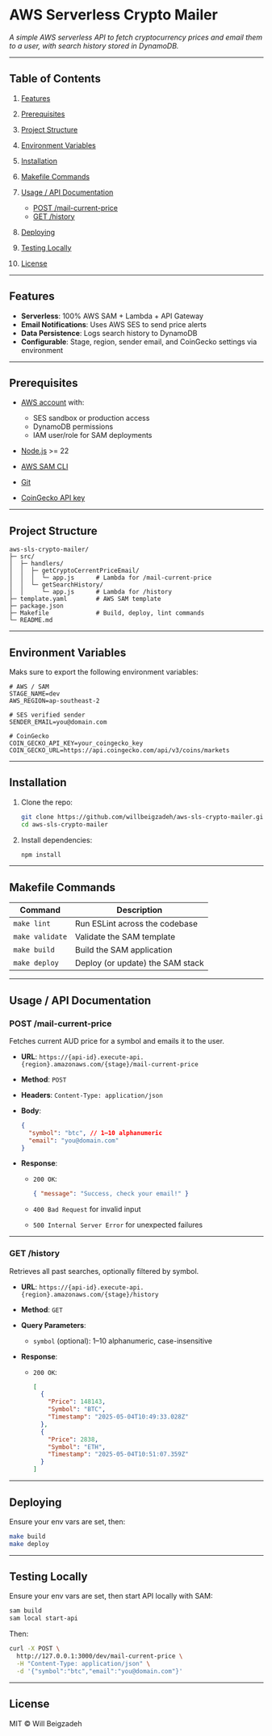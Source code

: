 # AWS Serverless Crypto Mailer

_A simple AWS serverless API to fetch cryptocurrency prices and email them to a user, with search history stored in DynamoDB._

---

## Table of Contents

1. [Features](#features)
2. [Prerequisites](#prerequisites)
3. [Project Structure](#project-structure)
4. [Environment Variables](#environment-variables)
5. [Installation](#installation)
6. [Makefile Commands](#makefile-commands)
7. [Usage / API Documentation](#usage--api-documentation)

   - [POST /mail-current-price](#post-mail-current-price)
   - [GET /history](#get-history)

8. [Deploying](#deploying)
9. [Testing Locally](#testing-locally)
10. [License](#license)

---

## Features

- **Serverless**: 100% AWS SAM + Lambda + API Gateway
- **Email Notifications**: Uses AWS SES to send price alerts
- **Data Persistence**: Logs search history to DynamoDB
- **Configurable**: Stage, region, sender email, and CoinGecko settings via environment

---

## Prerequisites

- [AWS account](https://aws.amazon.com/) with:

  - SES sandbox or production access
  - DynamoDB permissions
  - IAM user/role for SAM deployments

- [Node.js](https://nodejs.org/) >= 22
- [AWS SAM CLI](https://docs.aws.amazon.com/serverless-application-model/latest/developerguide/serverless-sam-cli-install.html)
- [Git](https://git-scm.com/)
- [CoinGecko API key](https://www.coingecko.com/en/api)

---

## Project Structure

```
aws-sls-crypto-mailer/
├─ src/
│  ├─ handlers/
│  │  ├─ getCryptoCerrentPriceEmail/
│  │  │  └─ app.js      # Lambda for /mail-current-price
│  │  └─ getSearchHistory/
│  │     └─ app.js      # Lambda for /history
├─ template.yaml        # AWS SAM template
├─ package.json
├─ Makefile             # Build, deploy, lint commands
└─ README.md
```

---

## Environment Variables

Maks sure to export the following environment variables:

```dotenv
# AWS / SAM
STAGE_NAME=dev
AWS_REGION=ap-southeast-2

# SES verified sender
SENDER_EMAIL=you@domain.com

# CoinGecko
COIN_GECKO_API_KEY=your_coingecko_key
COIN_GECKO_URL=https://api.coingecko.com/api/v3/coins/markets
```

---

## Installation

1. Clone the repo:

   ```bash
   git clone https://github.com/willbeigzadeh/aws-sls-crypto-mailer.git
   cd aws-sls-crypto-mailer
   ```

2. Install dependencies:

   ```bash
   npm install
   ```

---

## Makefile Commands

| Command         | Description                      |
| --------------- | -------------------------------- |
| `make lint`     | Run ESLint across the codebase   |
| `make validate` | Validate the SAM template        |
| `make build`    | Build the SAM application        |
| `make deploy`   | Deploy (or update) the SAM stack |

---

## Usage / API Documentation

### POST /mail-current-price

Fetches current AUD price for a symbol and emails it to the user.

- **URL**: `https://{api-id}.execute-api.{region}.amazonaws.com/{stage}/mail-current-price`
- **Method**: `POST`
- **Headers**: `Content-Type: application/json`
- **Body**:

  ```json
  {
    "symbol": "btc", // 1–10 alphanumeric
    "email": "you@domain.com"
  }
  ```

- **Response**:

  - `200 OK`:

    ```json
    { "message": "Success, check your email!" }
    ```

  - `400 Bad Request` for invalid input
  - `500 Internal Server Error` for unexpected failures

---

### GET /history

Retrieves all past searches, optionally filtered by symbol.

- **URL**: `https://{api-id}.execute-api.{region}.amazonaws.com/{stage}/history`
- **Method**: `GET`
- **Query Parameters**:

  - `symbol` (optional): 1–10 alphanumeric, case-insensitive

- **Response**:

  - `200 OK`:
    ```json
    [
      {
        "Price": 148143,
        "Symbol": "BTC",
        "Timestamp": "2025-05-04T10:49:33.028Z"
      },
      {
        "Price": 2838,
        "Symbol": "ETH",
        "Timestamp": "2025-05-04T10:51:07.359Z"
      }
    ]
    ```

---

## Deploying

Ensure your env vars are set, then:

```bash
make build
make deploy
```

---

## Testing Locally

Ensure your env vars are set, then start API locally with SAM:

```bash
sam build
sam local start-api
```

Then:

```bash
curl -X POST \
  http://127.0.0.1:3000/dev/mail-current-price \
  -H "Content-Type: application/json" \
  -d '{"symbol":"btc","email":"you@domain.com"}'
```

---

## License

MIT © Will Beigzadeh
